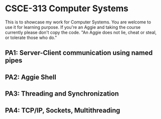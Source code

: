 # CSCE-313 Computer Systems 
This is to showcase my work for Computer Systems. You are welcome to use it for learning purpose. If you're an Aggie and taking the course currently please don't copy the code.
"An Aggie does not lie, cheat or steal, or tolerate those who do."

## PA1: Server-Client communication using named pipes
## PA2: Aggie Shell
## PA3: Threading and Synchronization
## PA4: TCP/IP, Sockets, Multithreading
